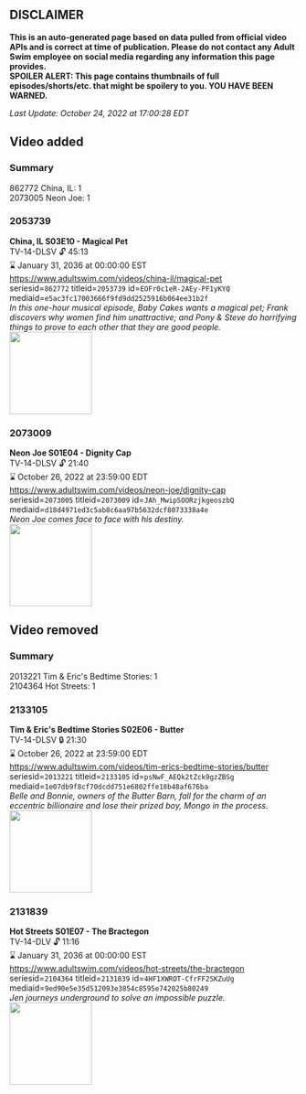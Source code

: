 ## DISCLAIMER
**This is an auto-generated page based on data pulled from official video APIs and is correct at time of publication. Please do not contact any Adult Swim employee on social media regarding any information this page provides.**  
**SPOILER ALERT: This page contains thumbnails of full episodes/shorts/etc. that might be spoilery to you. YOU HAVE BEEN WARNED.**  

_Last Update: October 24, 2022 at 17:00:28 EDT_
## Video added
### Summary
862772 China, IL: 1  
2073005 Neon Joe: 1  
### 2053739
**China, IL S03E10 - Magical Pet**  
TV-14-DLSV 🔓 45:13  
⌛ January 31, 2036 at 00:00:00 EST  
https://www.adultswim.com/videos/china-il/magical-pet  
seriesid=`862772` titleid=`2053739` id=`EOFr0c1eR-2AEy-PF1yKYQ` mediaid=`e5ac3fc17003666f9fd9dd2525916b064ee31b2f`  
_In this one-hour musical episode, Baby Cakes wants a magical pet; Frank discovers why women find him unattractive; and Pony & Steve do horrifying things to prove to each other that they are good people._  
<a href="https://media.cdn.adultswim.com/uploads/20200302/thumbnails/2_2032173146-chinail_308_dup-20150612_cut.jpg"><img src="https://media.cdn.adultswim.com/uploads/20200302/thumbnails/2_2032173146-chinail_308_dup-20150612_cut.jpg" height="144px" /></a>
### 2073009
**Neon Joe S01E04 - Dignity Cap**  
TV-14-DLSV 🔓 21:40  
⌛ October 26, 2022 at 23:59:00 EDT  
https://www.adultswim.com/videos/neon-joe/dignity-cap  
seriesid=`2073005` titleid=`2073009` id=`JAh_MwipSOORzjkgeoszbQ` mediaid=`d18d4971ed3c5ab8c6aa97b5632dcf8073338a4e`  
_Neon Joe comes face to face with his destiny._  
<a href="https://media.cdn.adultswim.com/uploads/20200312/thumbnails/2_203121145113-neonjoe_104_dup-20151002.jpg"><img src="https://media.cdn.adultswim.com/uploads/20200312/thumbnails/2_203121145113-neonjoe_104_dup-20151002.jpg" height="144px" /></a>
## Video removed
### Summary
2013221 Tim & Eric's Bedtime Stories: 1  
2104364 Hot Streets: 1  
### 2133105
**Tim & Eric's Bedtime Stories S02E06 - Butter**  
TV-14-DLSV 🔒 21:30  
⌛ October 26, 2022 at 23:59:00 EDT  
https://www.adultswim.com/videos/tim-erics-bedtime-stories/butter  
seriesid=`2013221` titleid=`2133105` id=`psNwF_AEQk2tZck9gzZBSg` mediaid=`1e07db9f8cf70dcdd751e6802ffe18b48af676ba`  
_Belle and Bonnie, owners of the Butter Barn, fall for the charm of an eccentric billionaire and lose their prized boy, Mongo in the process._  
<a href="https://media.cdn.adultswim.com/uploads/20210107/thumbnails/2_211784346-tebs_302_dup-20170925.jpg"><img src="https://media.cdn.adultswim.com/uploads/20210107/thumbnails/2_211784346-tebs_302_dup-20170925.jpg" height="144px" /></a>
### 2131839
**Hot Streets S01E07 - The Bractegon**  
TV-14-DLV 🔓 11:16  
⌛ January 31, 2036 at 00:00:00 EST  
https://www.adultswim.com/videos/hot-streets/the-bractegon  
seriesid=`2104364` titleid=`2131839` id=`4HF1XWROT-CfrFF2SKZuUg` mediaid=`9ed90e5e35d512093e3854c8595e742025b80249`  
_Jen journeys underground to solve an impossible puzzle._  
<a href="https://media.cdn.adultswim.com/uploads/20200305/thumbnails/2_2035152763-HotStreets_107_dup-20170928.jpg"><img src="https://media.cdn.adultswim.com/uploads/20200305/thumbnails/2_2035152763-HotStreets_107_dup-20170928.jpg" height="144px" /></a>
